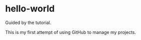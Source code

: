 # hello-world
Guided by the tutorial. 

This is my first attempt of using GitHub to manage my projects. 
